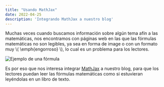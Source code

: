 ```yaml
---
title: "Usando MathJax"
date: 2022-04-25
description: 'Integrando MathJax a nuestro blog'
---
```


Muchas veces cuando buscamos información sobre algún tema afín a las matemáticas, nos encontramos con páginas web en las que las fórmulas matemáticas no son legibles, ya sea en forma de image o con un formato muy \\( \emph{engorroso} \\), lo cual es un problema para los lectores.

![Ejemplo de una fórmula](https://user-images.githubusercontent.com/57697020/165169177-e3755a5a-e027-4f9e-9510-444bed83fa4e.png "Ejemplo de una fórmula escrita incorrectamente")

Es por eso que nos interesa integrar [MathJax](https://www.mathjax.org/) a nuestro blog, para que los lectores puedan leer las fórmulas matemáticas como si estuvieran leyéndolas en un libro de texto.
